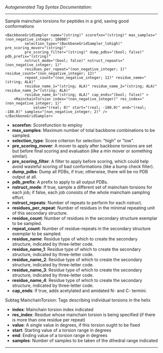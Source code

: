 _Autogenerated Tag Syntax Documentation:_

---
Sample mainchain torsions for peptides in a grid, saving good conformations

```
<BackboneGridSampler name="(string)" scorefxn="(string)" max_samples="(non_negative_integer; 10000)"
         selection_type="(BackboneGridSampler_lohigh)" pre_scoring_mover="(string)"
         pre_scoring_filter="(string)" dump_pdbs="(bool; false)" pdb_prefix="(string)"
         nstruct_mode="(bool; false)" nstruct_repeats="(non_negative_integer; 1)"
         residues_per_repeat="(non_negative_integer; 1)" residue_count="(non_negative_integer; 12)"
         repeat_count="(non_negative_integer; 12)" residue_name="(string; ALA)"
         residue_name_1="(string; ALA)" residue_name_2="(string; ALA)" residue_name_3="(string; ALA)"
         residue_name_4="(string; ALA)" cap_ends="(bool; false)" >
    <MainchainTorsion index="(non_negative_integer)" res_index="(non_negative_integer; 1)"
             value="(real; 0)" start="(real; -180.0)" end="(real; -180.0)" samples="(non_negative_integer; 2)" />
</BackboneGridSampler>
```

-   **scorefxn**: Scorefunction to employ
-   **max_samples**: Maximum number of total backbone combinations to be sampled.
-   **selection_type**: Score criterion for selection: "high" or "low".
-   **pre_scoring_mover**: A mover to apply after backbone torsions are set but before final scoring and evaluation (like a min mover or something similar).
-   **pre_scoring_filter**: A filter to apply before scoring, which could help avoid wasteful scoring of bad conformations (like a bump check filter).
-   **dump_pdbs**: Dump all PDBs, if true; otherwise, there will be no PDB output at all.
-   **pdb_prefix**: A prefix to apply to all output PDBs.
-   **nstruct_mode**: If true, sample a different set of mainchain torsions for each job; if false, each job consists of the whole mainchain sampling effort.
-   **nstruct_repeats**: Number of repeats to perform for each nstruct.
-   **residues_per_repeat**: Number of residues in the minimal repeating unit of this secondary structure.
-   **residue_count**: Number of residues in the secondary structure exemplar to be sampled.
-   **repeat_count**: Number of residue-repeats in the secondary structure exemplar to be sampled.
-   **residue_name**: Residue type of which to create the secondary structure, indicated by three-letter code.
-   **residue_name_1**: Residue type of which to create the secondary structure, indicated by three-letter code.
-   **residue_name_2**: Residue type of which to create the secondary structure, indicated by three-letter code.
-   **residue_name_3**: Residue type of which to create the secondary structure, indicated by three-letter code.
-   **residue_name_4**: Residue type of which to create the secondary structure, indicated by three-letter code.
-   **cap_ends**: If true, adds acetylated and amidated N- and C- termini.


Subtag MainchainTorsion:   Tags describing individual torsions in the helix

-   **index**: Mainchain torsion index indicated
-   **res_index**: Residue whose mainchain torsion is being specified (if there is more than one residue per repeat)
-   **value**: A single value in degrees, if this torsion ought to be fixed
-   **start**: Starting value of a torsion range in degrees
-   **end**: Ending value of a torsion range in degrees
-   **samples**: Number of samples to be taken of the dihedral range indicated

---
